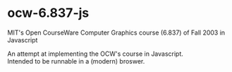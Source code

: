 ocw-6.837-js
============

MIT's Open CourseWare Computer Graphics course (6.837) of Fall 2003 in Javascript

An attempt at implementing the OCW's course in Javascript.  
Intended to be runnable in a (modern) broswer.
